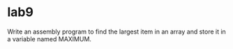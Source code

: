 # lab9
Write an assembly program to find the largest item in an array and store it in a variable named MAXIMUM.
